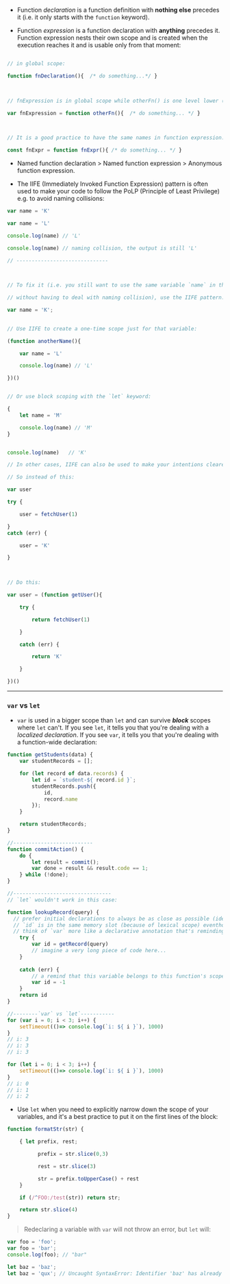 - Function _declaration_ is a function definition with **nothing else** precedes it (i.e. it only starts with the `function` keyword).

- Function _expression_ is a function declaration with **anything** precedes it. Function expression nests their own scope and is created when the execution reaches it and is usable only from that moment:

```javascript

// in global scope:

function fnDeclaration(){  /* do something...*/ }

  

// fnExpression is in global scope while otherFn() is one level lower (i.e. in its own scope):

var fnExpression = function otherFn(){  /* do something... */ }

  

// It is a good practice to have the same names in function expression:

const fnExpr = function fnExpr(){ /* do something... */ }

```

- Named function declaration > Named function expression > Anonymous function expression.

- The IIFE (Immediately Invoked Function Expression) pattern is often used to make your code to follow the PoLP (Principle of Least Privilege) e.g. to avoid naming collisions:

```javascript
var name = 'K'

var name = 'L'

console.log(name) // 'L'

console.log(name) // naming collision, the output is still 'L'

// ------------------------------

  

// To fix it (i.e. you still want to use the same variable `name` in the same scope

// without having to deal with naming collision), use the IIFE pattern:

var name = 'K';

  
// Use IIFE to create a one-time scope just for that variable:

(function anotherName(){

    var name = 'L'

    console.log(name) // 'L'

})()


// Or use block scoping with the `let` keyword:

{
    let name = 'M'

    console.log(name) // 'M'
}


console.log(name)   // 'K'

// In other cases, IIFE can also be used to make your intentions clearer when someone else read your code:

// So instead of this:

var user

try {

    user = fetchUser(1)

}
catch (err) {

    user = 'K'

}

  

// Do this:

var user = (function getUser(){

    try {

        return fetchUser(1)

    }

    catch (err) {

        return 'K'

    }

})()
```

---

### `var` vs `let`
- `var` is used in a bigger scope than `let` and can survive ***block*** scopes where `let` can't. If you see `let`, it tells you that you're dealing with a *localized declaration*. If you see `var`, it tells you that you're dealing with a function-wide declaration: 

```javascript
function getStudents(data) {
    var studentRecords = [];

    for (let record of data.records) {
        let id = `student-${ record.id }`;
        studentRecords.push({
            id,
            record.name
        });
    }

    return studentRecords;
}

//--------------------------
function commitAction() {
    do {
        let result = commit();
        var done = result && result.code == 1;
    } while (!done);
}

//--------------------------------
// `let` wouldn't work in this case:

function lookupRecord(query) {
  // prefer initial declarations to always be as close as possible (ideally, same line) to the first usage of the variable
  // `id` is in the same memory slot (because of lexical scope) eventhough it's redeclared
  // think of `var` more like a declarative annotation that's reminding you, each usage, where the variable comes from, no matter where I am in the function:
    try {
        var id = getRecord(query)
        // imagine a very long piece of code here...
    }
    
    catch (err) {
	    // a remind that this variable belongs to this function's scope:
        var id = -1
    }
    return id
}

//--------`var` vs `let`-----------
for (var i = 0; i < 3; i++) {
    setTimeout(()=> console.log(`i: ${ i }`), 1000)
}
// i: 3
// i: 3
// i: 3

for (let i = 0; i < 3; i++) {
    setTimeout(()=> console.log(`i: ${ i }`), 1000)
}
// i: 0
// i: 1
// i: 2
```


- Use `let` when you need to explicitly narrow down the scope of your variables, and it's a best practice to put it on the first lines of the block:

```javascript
function formatStr(str) {

    { let prefix, rest;

          prefix = str.slice(0,3)

          rest = str.slice(3)

          str = prefix.toUpperCase() + rest
    }

    if (/^FOO:/test(str)) return str;

    return str.slice(4)
}
```

> Redeclaring a variable with `var` will not throw an error, but `let` will:
```js
var foo = 'foo';
var foo = 'bar';
console.log(foo); // "bar"

let baz = 'baz';
let baz = 'qux'; // Uncaught SyntaxError: Identifier 'baz' has already been declared
```

